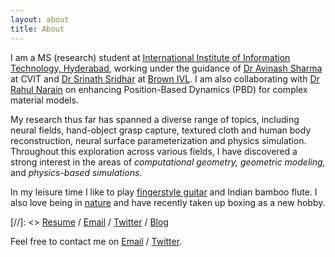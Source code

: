 ```yaml
---
layout: about
title: About
---
```


I am a MS (research) student at [International Institute of Information Technology, Hyderabad](https://www.iiit.ac.in), working under the guidance of [Dr Avinash Sharma](https://3dcomputervision.github.io/about/) at CVIT and [Dr Srinath Sridhar](https://cs.brown.edu/people/ssrinath/) at [Brown IVL](https://ivl.cs.brown.edu). I am also collaborating with [Dr Rahul Narain](https://www.cse.iitd.ac.in/~narain/) on enhancing Position-Based Dynamics (PBD) for complex material models.


My research thus far has spanned a diverse range of topics, including neural fields, hand-object grasp capture, textured cloth and human body reconstruction, neural surface parameterization and physics simulation. Throughout this exploration across various fields, I have discovered a strong interest in the areas of <em>computational geometry, geometric modeling,</em> and <em>physics-based simulations</em>. 

In my leisure time I like to play [fingerstyle guitar](https://photos.app.goo.gl/uKAQGzjoXHCNwsdR9) and Indian bamboo flute. 
I also love being in [nature](https://photos.app.goo.gl/zy3gfy7ecsk2fahra) and have recently taken up boxing as a new hobby.

[//]: <> <i class="fas fa-file-pdf"></i> [Resume](assets/pdf/resume.pdf) / <i class="fas fa-envelope"></i> [Email](chandradeep.pokhariya@research.iiit.ac.in) / <i class="fa fa-twitter"></i> [Twitter](https://twitter.com/coreqode) /  <i class="fas fa-rss"></i> [Blog](https://coreqode.github.io/ikigai/)

Feel free to contact me on [Email](chandradeep.pokhariya@research.iiit.ac.in) / [Twitter](https://twitter.com/coreqode). 

